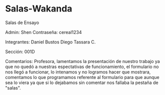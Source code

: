 # Salas-Wakanda
Salas de Ensayo

Admin: Shen
Contraseña: cereal1234

Integrantes: Daniel Bustos
             Diego Tassara C.
             
Sección: 001D

Comentarios:
Profesora, lamentamos la presentación de nuestro trabajo ya que no quedó a nuestras espectativas de funcionamiento,
el formulario no nos llegó a funcionar, lo intenamos y no logramos hacer que mostrara, comentamos lo que programamos referente al formulario
para que aunque sea lo viera ya que si lo dejabamos sin comentar nos fallaba la pestaña de "salas".

